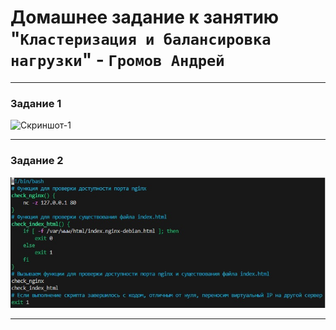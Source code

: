 # Домашнее задание к занятию "`Кластеризация и балансировка нагрузки`" - `Громов Андрей`


---

### Задание 1

![Скриншот-1](https://github.com/GromDrn/)

---

### Задание 2 


![Скриншот-1](https://github.com/GromDrn/HSRP-Keepalived/blob/master/screenshots/script.jpg)

---






